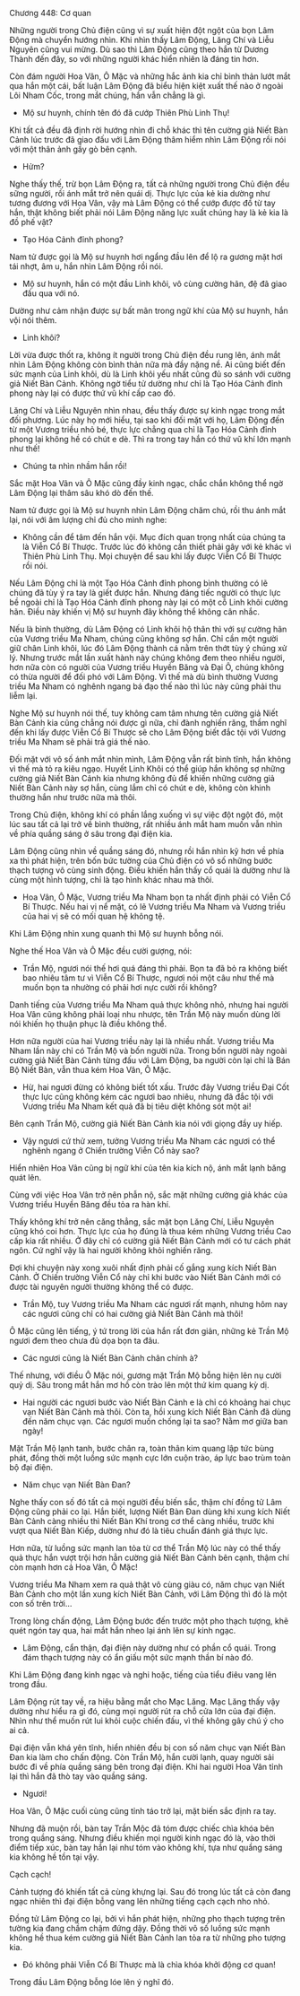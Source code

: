 




Chương 448: Cơ quan


Những người trong Chủ điện cũng vì sự xuất hiện đột ngột của bọn Lâm Động mà chuyển hướng nhìn. Khi nhìn thấy Lâm Động, Lăng Chí và Liễu Nguyên cũng vui mừng. Dù sao thì Lâm Động cũng theo hắn từ Dương Thành đến đây, so với những người khác hiển nhiên là đáng tin hơn.

Còn đám người Hoa Vân, Ô Mặc và những hắc ảnh kia chỉ bình thản lướt mắt qua hắn một cái, bất luận Lâm Động đã biểu hiện kiệt xuất thế nào ở ngoài Lôi Nham Cốc, trong mắt chúng, hắn vẫn chẳng là gì.

- Mộ sư huynh, chính tên đó đã cướp Thiên Phù Linh Thụ!

Khi tất cả đều đã định rời hướng nhìn đi chỗ khác thì tên cường giả Niết Bàn Cảnh lúc trước đã giao đấu với Lâm Động thâm hiểm nhìn Lâm Động rồi nói với một thân ảnh gầy gò bên cạnh.

- Hửm?

Nghe thấy thế, trừ bọn Lâm Động ra, tất cả những người trong Chủ điện đều sững người, rồi ánh mắt trở nên quái dị. Thực lực của kẻ kia dường như tương đương với Hoa Vân, vậy mà Lâm Động có thể cướp được đồ từ tay hắn, thật không biết phải nói Lâm Động năng lực xuất chúng hay là kẻ kia là đồ phế vật?

- Tạo Hóa Cảnh đỉnh phong?

Nam tử được gọi là Mộ sư huynh hơi ngẩng đầu lên để lộ ra gương mặt hơi tái nhợt, âm u, hắn nhìn Lâm Động rồi nói.

- Mộ sư huynh, hắn có một đầu Linh khôi, vô cùng cường hãn, đệ đã giao đấu qua với nó.

Dường như cảm nhận được sự bất mãn trong ngữ khí của Mộ sư huynh, hắn vội nói thêm.

- Linh khôi?

Lời vừa được thốt ra, không ít người trong Chủ điện đều rung lên, ánh mắt nhìn Lâm Động không còn bình thản nữa mà đầy nặng nề. Ai cũng biết đến sức mạnh của Linh khôi, dù là Linh khôi yếu nhất cũng đủ so sánh với cường giả Niết Bàn Cảnh. Không ngờ tiểu tử dường như chỉ là Tạo Hóa Cảnh đỉnh phong này lại có được thứ vũ khí cấp cao đó.

Lăng Chí và Liễu Nguyên nhìn nhau, đều thấy được sự kinh ngạc trong mắt đối phương. Lúc này họ mới hiểu, tại sao khi đối mặt với họ, Lâm Động đến từ một Vương triều nhỏ bé, thực lực chẳng qua chỉ là Tạo Hóa Cảnh đỉnh phong lại không hề có chút e dè. Thì ra trong tay hắn có thứ vũ khí lớn mạnh như thế!

- Chúng ta nhìn nhầm hắn rồi!

Sắc mặt Hoa Vân và Ô Mặc cũng đầy kinh ngạc, chắc chắn không thể ngờ Lâm Động lại thâm sâu khó dò đến thế.

Nam tử được gọi là Mộ sư huynh nhìn Lâm Động chăm chú, rồi thu ánh mắt lại, nói với âm lượng chỉ đủ cho mình nghe:

- Không cần để tâm đến hắn vội. Mục đích quan trọng nhất của chúng ta là Viễn Cổ Bí Thược. Trước lúc đó không cần thiết phải gây với kẻ khác vì Thiên Phù Linh Thụ. Mọi chuyện để sau khi lấy được Viễn Cổ Bí Thược rồi nói.

Nếu Lâm Động chỉ là một Tạo Hóa Cảnh đỉnh phong bình thường có lẽ chúng đã tùy ý ra tay là giết được hắn. Nhưng đáng tiếc người có thực lực bề ngoài chỉ là Tạo Hóa Cảnh đỉnh phong này lại có một cỗ Linh khôi cường hãn. Điều này khiến vị Mộ sư huynh đây không thể không cân nhắc.

Nếu là bình thường, dù Lâm Động có Linh khôi hộ thân thì với sự cường hãn của Vương triều Ma Nham, chúng cũng không sợ hắn. Chỉ cần một người giữ chân Linh khôi, lúc đó Lâm Động thành cá nằm trên thớt tùy ý chúng xử lý. Nhưng trước mắt lần xuất hành này chúng không đem theo nhiều người, hơn nữa còn có người của Vương triều Huyền Băng và Đại Ô, chúng không có thừa người để đối phó với Lâm Động. Vì thế mà dù bình thường Vương triều Ma Nham có nghênh ngang bá đạo thế nào thì lúc này cũng phải thu liễm lại.

Nghe Mộ sư huynh nói thế, tuy không cam tâm nhưng tên cường giả Niết Bàn Cảnh kia cũng chẳng nói được gì nữa, chỉ đành nghiến răng, thầm nghĩ đến khi lấy được Viễn Cổ Bí Thược sẽ cho Lâm Động biết đắc tội với Vương triều Ma Nham sẽ phải trả giá thế nào.

Đối mặt với vô số ánh mắt nhìn mình, Lâm Động vẫn rất bình tĩnh, hắn không vì thế mà tỏ ra kiêu ngạo. Huyết Linh Khôi có thể giúp hắn không sợ những cường giả Niết Bàn Cảnh kia nhưng không đủ để khiến những cường giả Niết Bàn Cảnh này sợ hắn, cùng lắm chỉ có chút e dè, không còn khinh thường hắn như trước nữa mà thôi.

Trong Chủ điện, không khí có phần lắng xuống vì sự việc đột ngột đó, một lúc sau tất cả lại trở về bình thường, rất nhiều ánh mắt ham muốn vẫn nhìn về phía quầng sáng ở sâu trong đại điện kia.

Lâm Động cũng nhìn về quầng sáng đó, nhưng rồi hắn nhìn kỹ hơn về phía xa thì phát hiện, trên bốn bức tường của Chủ điện có vô số những bước thạch tượng vô cùng sinh động. Điều khiến hắn thấy cổ quái là dường như là cùng một hình tượng, chỉ là tạo hình khác nhau mà thôi.

- Hoa Vân, Ô Mặc, Vương triều Ma Nham bọn ta nhất định phải có Viễn Cổ Bí Thược. Nếu hai vị nể mặt, có lẽ Vương triều Ma Nham và Vương triều của hai vị sẽ có mối quan hệ không tệ.

Khi Lâm Động nhìn xung quanh thì Mộ sư huynh bỗng nói.

Nghe thế Hoa Vân và Ô Mặc đều cười gượng, nói:

- Trần Mộ, ngươi nói thế hơi quá đáng thì phải. Bọn ta đã bỏ ra không biết bao nhiêu tâm tư vì Viễn Cổ Bí Thược, ngươi nói một câu như thế mà muốn bọn ta nhường có phải hơi nực cười rồi không?

Danh tiếng của Vương triều Ma Nham quả thực không nhỏ, nhưng hai người Hoa Vân cũng không phải loại nhu nhược, tên Trần Mộ này muốn dùng lời nói khiến họ thuận phục là điều không thể.

Hơn nữa người của hai Vương triều này lại là nhiều nhất. Vương triều Ma Nham lần này chỉ có Trần Mộ và bốn người nữa. Trong bốn người này ngoài cường giả Niết Bàn Cảnh từng đấu với Lâm Động, ba người còn lại chỉ là Bán Bộ Niết Bàn, vẫn thua kém Hoa Vân, Ô Mặc.

- Hừ, hai ngươi đừng có không biết tốt xấu. Trước đây Vương triều Đại Cốt thực lực cũng không kém các ngươi bao nhiêu, nhưng đã đắc tội với Vương triều Ma Nham kết quả đã bị tiêu diệt không sót một ai!

Bên cạnh Trần Mộ, cường giả Niết Bàn Cảnh kia nói với giọng đầy uy hiếp.

- Vậy ngươi cứ thử xem, tưởng Vương triều Ma Nham các ngươi có thể nghênh ngang ở Chiến trường Viễn Cổ này sao?

Hiển nhiên Hoa Vân cũng bị ngữ khí của tên kia kích nộ, ánh mắt lạnh băng quát lên.

Cùng với việc Hoa Vân trở nên phẫn nộ, sắc mặt những cường giả khác của Vương triều Huyền Băng đều tỏa ra hàn khí.

Thấy không khí trở nên căng thẳng, sắc mặt bọn Lăng Chí, Liễu Nguyên cũng khó coi hơn. Thực lực của họ đúng là thua kém những Vương triều Cao cấp kia rất nhiều. Ở đây chỉ có cường giả Niết Bàn Cảnh mới có tư cách phát ngôn. Cứ nghĩ vậy là hai người không khỏi nghiến răng.

Đợi khi chuyện này xong xuôi nhất định phải cố gắng xung kích Niết Bàn Cảnh. Ở Chiến trường Viễn Cổ này chỉ khi bước vào Niết Bàn Cảnh mới có được tài nguyên người thường không thể có được.

- Trần Mộ, tuy Vương triều Ma Nham các ngươi rất mạnh, nhưng hôm nay các ngươi cũng chỉ có hai cường giả Niết Bàn Cảnh mà thôi!

Ô Mặc cũng lên tiếng, ý tứ trong lời của hắn rất đơn giản, những kẻ Trần Mộ ngươi đem theo chưa đủ dọa bọn ta đâu.

- Các ngươi cũng là Niết Bàn Cảnh chân chính à?

Thế nhưng, với điều Ô Mặc nói, gương mặt Trần Mộ bỗng hiện lên nụ cười quỷ dị. Sâu trong mắt hắn mơ hồ còn trào lên một thứ kim quang kỳ dị.

- Hai người các ngươi bước vào Niết Bàn Cảnh e là chỉ có khoảng hai chục vạn Niết Bàn Cảnh mà thôi. Còn ta, hồi xung kích Niết Bàn Cảnh đã dùng đến năm chục vạn. Các ngươi muốn chống lại ta sao? Nằm mơ giữa ban ngày!

Mặt Trần Mộ lạnh tanh, bước chân ra, toàn thân kim quang lập tức bùng phát, đồng thời một luồng sức mạnh cực lớn cuộn trào, áp lực bao trùm toàn bộ đại điện.

- Năm chục vạn Niết Bàn Đan?

Nghe thấy con số đó tất cả mọi người đều biến sắc, thậm chí đồng tử Lâm Động cũng phải co lại. Hắn biết, lượng Niết Bàn Đan dùng khi xung kích Niết Bàn Cảnh càng nhiều thì Niết Bàn Khí trong cơ thể càng nhiều, trước khi vượt qua Niết Bàn Kiếp, dường như đó là tiêu chuẩn đánh giá thực lực.

Hơn nữa, từ luồng sức mạnh lan tỏa từ cơ thể Trần Mộ lúc này có thể thấy quả thực hắn vượt trội hơn hẳn cường giả Niết Bàn Cảnh bên cạnh, thậm chí còn mạnh hơn cả Hoa Vân, Ô Mặc!

Vương triều Ma Nham xem ra quả thật vô cùng giàu có, năm chục vạn Niết Bàn Cảnh cho một lần xung kích Niết Bàn Cảnh, với Lâm Động thì đó là một con số trên trời…

Trong lòng chấn động, Lâm Động bước đến trước một pho thạch tượng, khẽ quét ngón tay qua, hai mắt hắn nheo lại ánh lên sự kinh ngạc.

- Lâm Động, cẩn thận, đại điện này dường như có phần cổ quái. Trong đám thạch tượng này có ẩn giấu một sức mạnh thần bí nào đó.

Khi Lâm Động đang kinh ngạc và nghi hoặc, tiếng của tiểu điêu vang lên trong đầu.

Lâm Động rút tay về, ra hiệu bằng mắt cho Mạc Lăng. Mạc Lăng thấy vậy dường như hiểu ra gì đó, cùng mọi người rút ra chỗ cửa lớn của đại điện. Nhìn như thể muốn rút lui khỏi cuộc chiến đấu, vì thế không gây chú ý cho ai cả.

Đại điện vẫn khá yên tĩnh, hiển nhiên đều bị con số năm chục vạn Niết Bàn Đan kia làm cho chấn động. Còn Trần Mộ, hắn cười lạnh, quay người sải bước đi về phía quầng sáng bên trong đại điện. Khi hai người Hoa Vân tỉnh lại thì hắn đã thò tay vào quầng sáng.

- Ngươi!

Hoa Vân, Ô Mặc cuối cùng cũng tỉnh táo trở lại, mặt biến sắc định ra tay.

Nhưng đã muộn rồi, bàn tay Trần Mộc đã tóm được chiếc chìa khóa bên trong quầng sáng. Nhưng điều khiến mọi người kinh ngạc đó là, vào thời điểm tiếp xúc, bàn tay hắn lại như tóm vào không khí, tựa như quầng sáng kia không hề tồn tại vậy.

Cạch cạch!

Cảnh tượng đó khiến tất cả cùng khựng lại. Sau đó trong lúc tất cả còn đang ngạc nhiên thì đại điện bỗng vang lên những tiếng cạch cạch nho nhỏ.

Đồng tử Lâm Động co lại, bởi vì hắn phát hiện, những pho thạch tượng trên tường kia đang chầm chậm đứng dậy. Đồng thời vô số luồng sức mạnh không hề thua kém cường giả Niết Bàn Cảnh lan tỏa ra từ những pho tượng kia.

- Đó không phải Viễn Cổ Bí Thược mà là chìa khóa khởi động cơ quan!

Trong đầu Lâm Động bỗng lóe lên ý nghĩ đó.




